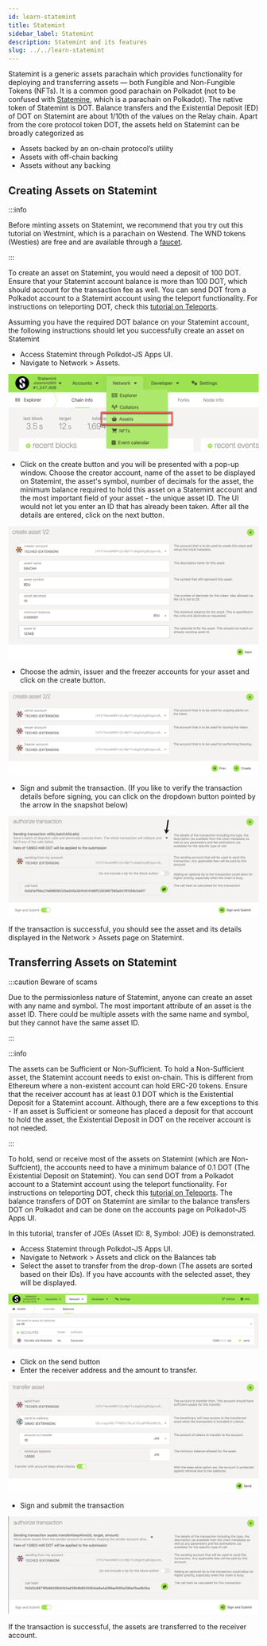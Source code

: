 ```yaml
---
id: learn-statemint
title: Statemint
sidebar_label: Statemint
description: Statemint and its features
slug: ../../learn-statemint
---
```


Statemint is a generic assets parachain which provides functionality for deploying and transferring
assets — both Fungible and Non-Fungible Tokens (NFTs). It is a common good parachain on Polkadot
(not to be confused with [Statemine](https://guide.kusama.network/docs/kusama-statemine/), which is
a parachain on Polkadot). The native token of Statemint is DOT. Balance transfers and the
Existential Deposit (ED) of DOT on Statemint are about 1/10th of the values on the Relay chain.
Apart from the core protocol token DOT, the assets held on Statemint can be broadly categorized as

- Assets backed by an on-chain protocol’s utility
- Assets with off-chain backing
- Assets without any backing

## Creating Assets on Statemint

:::info

Before minting assets on Statemint, we recommend that you try out this tutorial on Westmint, which
is a parachain on Westend. The WND tokens (Westies) are free and are available through a
[faucet](https://wiki.polkadot.network/docs/learn-DOT#getting-westies).

:::

To create an asset on Statemint, you would need a deposit of 100 DOT. Ensure that your Statemint
account balance is more than 100 DOT, which should account for the transaction fee as well. You can
send DOT from a Polkadot account to a Statemint account using the teleport functionality. For
instructions on teleporting DOT, check this [tutorial on Teleports](../learn/learn-teleport.md).

Assuming you have the required DOT balance on your Statemint account, the following instructions
should let you successfully create an asset on Statemint

- Access Statemint through Polkdot-JS Apps UI.
- Navigate to Network > Assets.

![Navigate to Assets page](../assets/statemint/Statemint-asset-0.png)

- Click on the create button and you will be presented with a pop-up window. Choose the creator
  account, name of the asset to be displayed on Statemint, the asset's symbol, number of decimals
  for the asset, the minimum balance required to hold this asset on a Statemint account and the most
  important field of your asset - the unique asset ID. The UI would not let you enter an ID that has
  already been taken. After all the details are entered, click on the next button.

![Add Asset Metadata](../assets/statemint/Statemint-asset-1.png)

- Choose the admin, issuer and the freezer accounts for your asset and click on the create button.

![Asset managing accounts](../assets/statemint/Statemint-asset-2.png)

- Sign and submit the transaction. (If you like to verify the transaction details before signing,
  you can click on the dropdown button pointed by the arrow in the snapshot below)

![Sign asset creating transaction](../assets/statemint/Statemint-asset-3.png)

If the transaction is successful, you should see the asset and its details displayed in the
Network > Assets page on Statemint.

## Transferring Assets on Statemint

:::caution Beware of scams

Due to the permissionless nature of Statemint, anyone can create an asset with any name and symbol.
The most important attribute of an asset is the asset ID. There could be multiple assets with the
same name and symbol, but they cannot have the same asset ID.

:::

:::info

The assets can be Sufficient or Non-Sufficient. To hold a Non-Sufficient asset, the Statemint
account needs to exist on-chain. This is different from Ethereum where a non-existent account can
hold ERC-20 tokens. Ensure that the receiver account has at least 0.1 DOT which is the Existential
Deposit for a Statemint account. Although, there are a few exceptions to this - If an asset is
Sufficient or someone has placed a deposit for that account to hold the asset, the Existential
Deposit in DOT on the receiver account is not needed.

:::

To hold, send or receive most of the assets on Statemint (which are Non-Suffcient), the accounts
need to have a minimum balance of 0.1 DOT (The Existential Deposit on Statemint). You can send DOT
from a Polkadot account to a Statemint account using the teleport functionality. For instructions on
teleporting DOT, check this [tutorial on Teleports](learn-teleport.md). The balance transfers of DOT
on Statemint are similar to the balance transfers DOT on Polkadot and can be done on the accounts
page on Polkadot-JS Apps UI.

In this tutorial, transfer of JOEs (Asset ID: 8, Symbol: JOE) is demonstrated.

- Access Statemint through Polkdot-JS Apps UI.
- Navigate to Network > Assets and click on the Balances tab
- Select the asset to transfer from the drop-down (The assets are sorted based on their IDs). If you
  have accounts with the selected asset, they will be displayed.

![Finding the asset](../assets/statemint/Statemint-asset-transfer-1.png)

- Click on the send button
- Enter the receiver address and the amount to transfer.

![Asset transfer transaction](../assets/statemint/Statemint-asset-transfer-2.png)

- Sign and submit the transaction

![Sign asset creating transaction](../assets/statemint/Statemint-asset-transfer-3.png)

If the transaction is successful, the assets are transferred to the receiver account.

